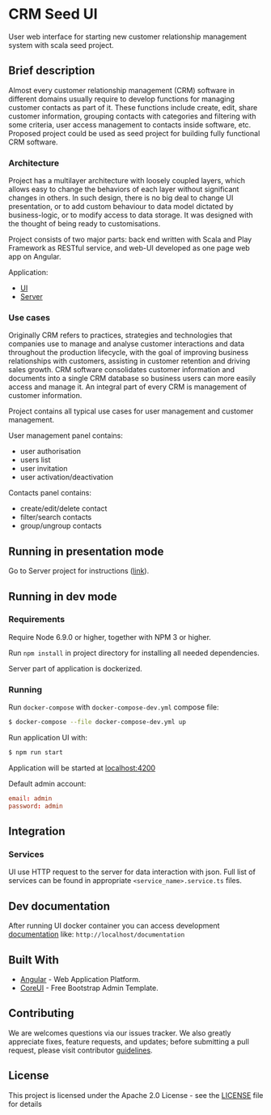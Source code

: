 # CRM Seed UI
User web interface for starting new customer relationship management system with scala seed project.

## Brief description
Almost every customer relationship management (CRM) software in different domains usually require to develop functions for managing customer contacts as part of it. These functions include create, edit, share customer information, grouping contacts with categories and filtering with some criteria, user access management to contacts inside software, etc. Proposed project could be used as seed project for building fully functional CRM software.

### Architecture

Project has a multilayer architecture with loosely coupled layers, which allows easy to change the behaviors of each layer without significant changes in others. In such design, there is no big deal to change UI presentation, or to add custom behaviour to data model dictated by business-logic, or to modify access to data storage.
It was designed with the thought of being ready to customisations.

Project consists of two major parts: back end written with Scala and Play Framework as RESTful service, and web-UI developed as one page web app on Angular.

Application:
* [UI](https://github.com/dataengi/crm-seed-ui)
* [Server](https://github.com/dataengi/crm-seed)

### Use cases

Originally CRM refers to practices, strategies and technologies that companies use to manage and analyse customer interactions and data throughout the production lifecycle, with the goal of improving business relationships with customers, assisting in customer retention and driving sales growth. CRM software consolidates customer information and documents into a single CRM database so business users can more easily access and manage it. An integral part of every CRM is management of customer information. 

Project contains all typical use cases for user management and customer management. 

User management panel contains:

* user authorisation
* users list
* user invitation
* user activation/deactivation

Contacts panel contains:

* create/edit/delete contact
* filter/search contacts
* group/ungroup contacts


## Running in presentation mode

Go to Server project for instructions ([link](https://gitlab.com/wt-t/crm)). 

## Running in dev mode

### Requirements

Require Node 6.9.0 or higher, together with NPM 3 or higher.

Run `npm install` in project directory for installing all needed dependencies.

Server part of application is dockerized.    

### Running 

Run `docker-compose` with `docker-compose-dev.yml` compose file:  

```bash
$ docker-compose --file docker-compose-dev.yml up
```

Run application UI with: 
```bash
$ npm run start
```

Application will be started at [localhost:4200](http://localhost:4200)

Default admin account:
```conf
email: admin
password: admin
```

## Integration
### Services
UI use HTTP request to the server for data interaction with json. 
Full list of services can be found in appropriate `<service_name>.service.ts` files.

## Dev documentation

After running UI docker container you can access development [documentation](http://localhost/documentation) like:
`http://localhost/documentation`


## Built With

* [Angular](https://angular.io/docs) - Web Application Platform.
* [CoreUI](http://coreui.io/) - Free Bootstrap Admin Template.

## Contributing

We are welcomes questions via our issues tracker. 
We also greatly appreciate fixes, feature requests, and updates; before submitting a pull request, please visit contributor [guidelines](CONTRIBUTING.md).

## License

This project is licensed under the Apache 2.0 License - see the [LICENSE](LICENSE) file for details

